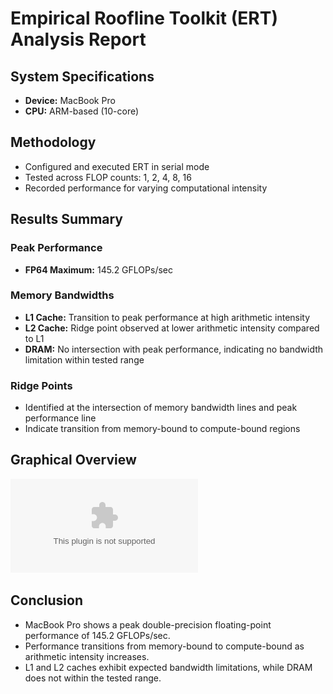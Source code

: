 # Empirical Roofline Toolkit (ERT) Analysis Report

## System Specifications
- **Device:** MacBook Pro
- **CPU:** ARM-based (10-core)

## Methodology
- Configured and executed ERT in serial mode
- Tested across FLOP counts: 1, 2, 4, 8, 16
- Recorded performance for varying computational intensity

## Results Summary

### Peak Performance
- **FP64 Maximum:** 145.2 GFLOPs/sec

### Memory Bandwidths
- **L1 Cache:** Transition to peak performance at high arithmetic intensity
- **L2 Cache:** Ridge point observed at lower arithmetic intensity compared to L1
- **DRAM:** No intersection with peak performance, indicating no bandwidth limitation within tested range

### Ridge Points
- Identified at the intersection of memory bandwidth lines and peak performance line
- Indicate transition from memory-bound to compute-bound regions

## Graphical Overview
![Empirical Roofline Graph](accessible_repo/Empirical_Roofline_Tool-1.1.0/Results.MyMacBookPro/Run.003/roofline.ps)

## Conclusion
- MacBook Pro shows a peak double-precision floating-point performance of 145.2 GFLOPs/sec.
- Performance transitions from memory-bound to compute-bound as arithmetic intensity increases.
- L1 and L2 caches exhibit expected bandwidth limitations, while DRAM does not within the tested range.
